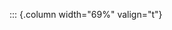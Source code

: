 <!-- Copyright (C) 2024  Kevin Sandom -->
<!-- Begin a new column of width 69%. -->

::: {.column width="69%" valign="t"}
